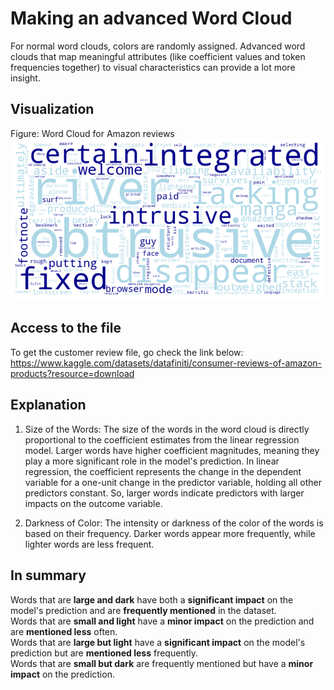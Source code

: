 # Making an advanced Word Cloud

For normal word clouds, colors are randomly assigned. Advanced word clouds that map meaningful attributes (like coefficient values and token frequencies together) to visual characteristics can provide a lot more insight. 


## Visualization 
Figure: Word Cloud for Amazon reviews 
![](https://raw.githubusercontent.com/Damen-C/AdvancedWordCloud/main/word_cloud.png)

## Access to the file 
To get the customer review file, go check the link below:   
https://www.kaggle.com/datasets/datafiniti/consumer-reviews-of-amazon-products?resource=download

## Explanation
1. Size of the Words: The size of the words in the word cloud is directly proportional to the coefficient estimates from the linear regression model. Larger words have higher coefficient magnitudes, meaning they play a more significant role in the model's prediction. In linear regression, the coefficient represents the change in the dependent variable for a one-unit change in the predictor variable, holding all other predictors constant. So, larger words indicate predictors with larger impacts on the outcome variable.

2. Darkness of Color: The intensity or darkness of the color of the words is based on their frequency. Darker words appear more frequently, while lighter words are less frequent.

## In summary
Words that are **large and dark** have both a **significant impact** on the model's prediction and are **frequently mentioned** in the dataset.  
Words that are **small and light** have a **minor impact** on the prediction and are **mentioned less** often.  
Words that are **large but light** have a **significant impact** on the model's prediction but are **mentioned less** frequently.  
Words that are **small but dark** are frequently mentioned but have a **minor impact** on the prediction.

